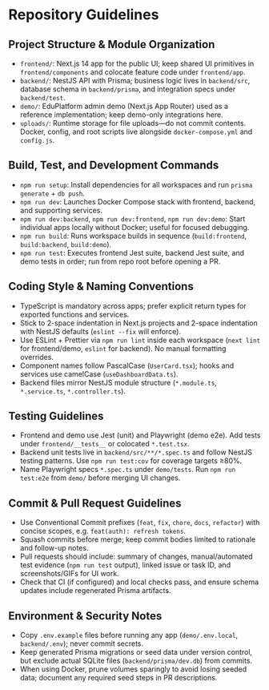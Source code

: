 # Repository Guidelines

## Project Structure & Module Organization
- `frontend/`: Next.js 14 app for the public UI; keep shared UI primitives in `frontend/components` and colocate feature code under `frontend/app`.
- `backend/`: NestJS API with Prisma; business logic lives in `backend/src`, database schema in `backend/prisma`, and integration specs under `backend/test`.
- `demo/`: EduPlatform admin demo (Next.js App Router) used as a reference implementation; keep demo-only integrations here.
- `uploads/`: Runtime storage for file uploads—do not commit contents. Docker, config, and root scripts live alongside `docker-compose.yml` and `config.js`.

## Build, Test, and Development Commands
- `npm run setup`: Install dependencies for all workspaces and run `prisma generate` + `db push`.
- `npm run dev`: Launches Docker Compose stack with frontend, backend, and supporting services.
- `npm run dev:backend`, `npm run dev:frontend`, `npm run dev:demo`: Start individual apps locally without Docker; useful for focused debugging.
- `npm run build`: Runs workspace builds in sequence (`build:frontend`, `build:backend`, `build:demo`).
- `npm run test`: Executes frontend Jest suite, backend Jest suite, and demo tests in order; run from repo root before opening a PR.

## Coding Style & Naming Conventions
- TypeScript is mandatory across apps; prefer explicit return types for exported functions and services.
- Stick to 2-space indentation in Next.js projects and 2-space indentation with NestJS defaults (`eslint --fix` will enforce).
- Use ESLint + Prettier via `npm run lint` inside each workspace (`next lint` for frontend/demo, `eslint` for backend). No manual formatting overrides.
- Component names follow PascalCase (`UserCard.tsx`); hooks and services use camelCase (`useDashboardData.ts`).
- Backend files mirror NestJS module structure (`*.module.ts`, `*.service.ts`, `*.controller.ts`).

## Testing Guidelines
- Frontend and demo use Jest (unit) and Playwright (demo e2e). Add tests under `frontend/__tests__` or colocated `*.test.tsx`.
- Backend unit tests live in `backend/src/**/*.spec.ts` and follow NestJS testing patterns. Use `npm run test:cov` for coverage targets ≥80%.
- Name Playwright specs `*.spec.ts` under `demo/tests`. Run `npm run test:e2e` from `demo/` before merging UI changes.

## Commit & Pull Request Guidelines
- Use Conventional Commit prefixes (`feat`, `fix`, `chore`, `docs`, `refactor`) with concise scopes, e.g. `feat(auth): refresh tokens`.
- Squash commits before merge; keep commit bodies limited to rationale and follow-up notes.
- Pull requests should include: summary of changes, manual/automated test evidence (`npm run test` output), linked issue or task ID, and screenshots/GIFs for UI work.
- Check that CI (if configured) and local checks pass, and ensure schema updates include regenerated Prisma artifacts.

## Environment & Security Notes
- Copy `.env.example` files before running any app (`demo/.env.local`, `backend/.env`); never commit secrets.
- Keep generated Prisma migrations or seed data under version control, but exclude actual SQLite files (`backend/prisma/dev.db`) from commits.
- When using Docker, prune volumes sparingly to avoid losing seeded data; document any required seed steps in PR descriptions.

